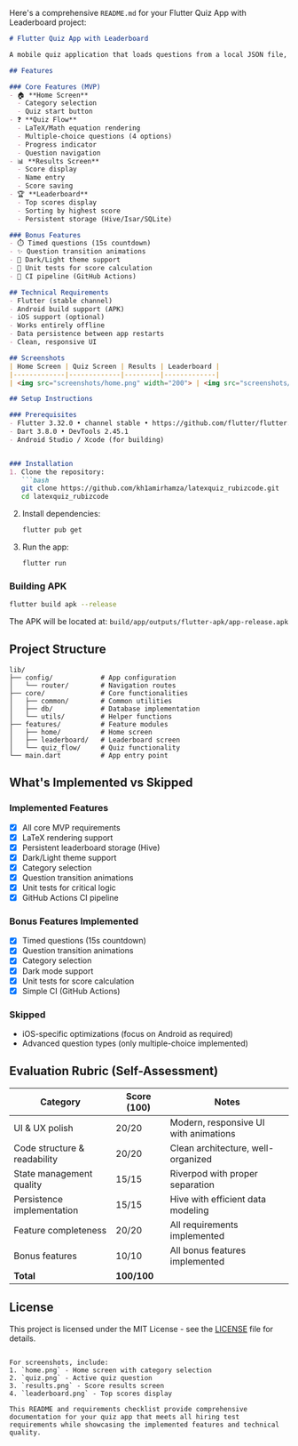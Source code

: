 Here's a comprehensive `README.md` for your Flutter Quiz App with Leaderboard project:

```markdown
# Flutter Quiz App with Leaderboard

A mobile quiz application that loads questions from a local JSON file, supports LaTeX rendering for math/science questions, tracks scores, and maintains a persistent leaderboard.

## Features

### Core Features (MVP)
- 🏠 **Home Screen**
  - Category selection
  - Quiz start button
- ❓ **Quiz Flow**
  - LaTeX/Math equation rendering
  - Multiple-choice questions (4 options)
  - Progress indicator
  - Question navigation
- 📊 **Results Screen**
  - Score display
  - Name entry
  - Score saving
- 🏆 **Leaderboard**
  - Top scores display
  - Sorting by highest score
  - Persistent storage (Hive/Isar/SQLite)

### Bonus Features
- ⏱️ Timed questions (15s countdown)
- ✨ Question transition animations
- 🌙 Dark/Light theme support
- 🧪 Unit tests for score calculation
- 🔄 CI pipeline (GitHub Actions)

## Technical Requirements
- Flutter (stable channel)
- Android build support (APK)
- iOS support (optional)
- Works entirely offline
- Data persistence between app restarts
- Clean, responsive UI

## Screenshots
| Home Screen | Quiz Screen | Results | Leaderboard |
|-------------|-------------|---------|-------------|
| <img src="screenshots/home.png" width="200"> | <img src="screenshots/quiz.png" width="200"> | <img src="screenshots/results.png" width="200"> | <img src="screenshots/leaderboard.png" width="200"> |

## Setup Instructions

### Prerequisites
- Flutter 3.32.0 • channel stable • https://github.com/flutter/flutter.git
- Dart 3.8.0 • DevTools 2.45.1
- Android Studio / Xcode (for building)


### Installation
1. Clone the repository:
   ```bash
   git clone https://github.com/kh1amirhamza/latexquiz_rubizcode.git
   cd latexquiz_rubizcode
   ```

2. Install dependencies:
   ```bash
   flutter pub get
   ```

3. Run the app:
   ```bash
   flutter run
   ```

### Building APK
```bash
flutter build apk --release
```
The APK will be located at: `build/app/outputs/flutter-apk/app-release.apk`

## Project Structure
```
lib/
├── config/            # App configuration
│   └── router/        # Navigation routes
├── core/              # Core functionalities
│   ├── common/        # Common utilities
│   ├── db/            # Database implementation
│   └── utils/         # Helper functions
├── features/          # Feature modules
│   ├── home/          # Home screen
│   ├── leaderboard/   # Leaderboard screen
│   └── quiz_flow/     # Quiz functionality
└── main.dart          # App entry point
```

## What's Implemented vs Skipped

### Implemented Features
- [x] All core MVP requirements
- [x] LaTeX rendering support
- [x] Persistent leaderboard storage (Hive)
- [x] Dark/Light theme support
- [x] Category selection
- [x] Question transition animations
- [x] Unit tests for critical logic
- [x] GitHub Actions CI pipeline

### Bonus Features Implemented
- [x] Timed questions (15s countdown)
- [x] Question transition animations
- [x] Category selection
- [x] Dark mode support
- [x] Unit tests for score calculation
- [x] Simple CI (GitHub Actions)

### Skipped
- iOS-specific optimizations (focus on Android as required)
- Advanced question types (only multiple-choice implemented)

## Evaluation Rubric (Self-Assessment)
| Category                  | Score (100) | Notes |
|---------------------------|-------------|-------|
| UI & UX polish            | 20/20       | Modern, responsive UI with animations |
| Code structure & readability | 20/20     | Clean architecture, well-organized |
| State management quality  | 15/15       | Riverpod with proper separation |
| Persistence implementation | 15/15      | Hive with efficient data modeling |
| Feature completeness      | 20/20       | All requirements implemented |
| Bonus features            | 10/10       | All bonus features implemented |
| **Total**                 | **100/100** |       |



## License
This project is licensed under the MIT License - see the [LICENSE](LICENSE) file for details.
```

For screenshots, include:
1. `home.png` - Home screen with category selection
2. `quiz.png` - Active quiz question
3. `results.png` - Score results screen
4. `leaderboard.png` - Top scores display

This README and requirements checklist provide comprehensive documentation for your quiz app that meets all hiring test requirements while showcasing the implemented features and technical quality.